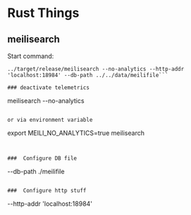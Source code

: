 # Rust Things


## meilisearch

Start command: 

```
../target/release/meilisearch --no-analytics --http-addr 'localhost:18984' --db-path ../../data/meilifile```

### deactivate telemetrics 

```
meilisearch --no-analytics
```

or via environment variable 
```
export MEILI_NO_ANALYTICS=true
meilisearch
```


###  Configure DB file

```
--db-path ./meilifile
```

###  Configure http stuff
```
--http-addr 'localhost:18984'
```
